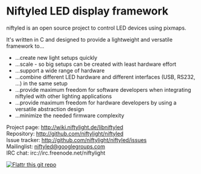 Niftyled LED display framework
==============================

niftyled is an open source project to control LED devices using pixmaps.

It's written in C and designed to provide a lightweight and versatile
framework to... 

* ...create new light setups quickly
* ...scale - so big setups can be created with least hardware effort
* ...support a wide range of hardware
* ...combine different LED hardware and different interfaces (USB, RS232, ...) in the same setup
* ...provide maximum freedom for software developers when integrating niftyled with other lighting applications
* ...provide maximum freedom for hardware developers by using a versatile abstraction design
* ...minimize the needed firmware complexity



Project page:	http://wiki.niftylight.de/libniftyled  
Repository:	http://github.com/niftylight/niftyled  
Issue tracker:	http://github.com/niftylight/niftyled/issues  
Mailinglist:	niftyled@googlegroups.com  
IRC chat:	irc://irc.freenode.net/niftylight   

[![Flattr this git repo](http://api.flattr.com/button/flattr-badge-large.png)](https://flattr.com/thing/1345750/niftyled)

